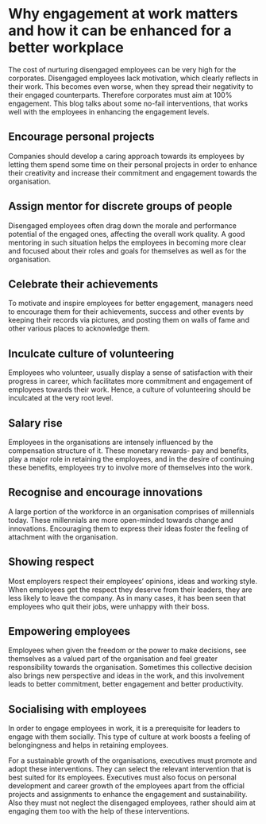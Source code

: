 # Why engagement at work matters and how it can be enhanced for a better workplace 

The cost of nurturing disengaged employees can be very high for the corporates. Disengaged employees lack motivation, which clearly reflects in their work. This becomes even worse, when they spread their negativity to their engaged counterparts. Therefore corporates must aim at 100% engagement. This blog talks about some no-fail interventions, that works well with the employees in enhancing the engagement levels.

## Encourage personal projects
Companies should develop a caring approach towards its employees by letting them spend some time on their personal projects in order to enhance their creativity and increase their commitment and engagement towards the organisation.

## Assign mentor for discrete groups of people
Disengaged employees often drag down the morale and performance potential of the engaged ones, affecting the overall work quality. A good mentoring in such situation helps the employees in becoming more clear and focused about their roles and goals for themselves as well as for the organisation.

## Celebrate their achievements
To motivate and inspire employees for better engagement, managers need to encourage them for their achievements, success and other events by keeping their records via pictures, and posting them on walls of fame and other various places to acknowledge them.

## Inculcate culture of volunteering
Employees who volunteer, usually display a sense of satisfaction with their progress in career, which facilitates more commitment and engagement of employees towards their work. Hence, a culture of volunteering should be inculcated at the very root level.

## Salary rise
Employees in the organisations are intensely influenced by the compensation structure of it. These monetary rewards- pay and benefits, play a major role in retaining the employees, and in the desire of continuing these benefits, employees try to involve more of themselves into the work.

## Recognise and encourage innovations
A large portion of the workforce in an organisation comprises of millennials today. These millennials are more open-minded towards change and innovations. Encouraging them to express their ideas foster the feeling of attachment with the organisation.

## Showing respect
Most employers respect their employees’ opinions, ideas and working style. When employees get the respect they deserve from their leaders, they are less likely to leave the company. As in many cases, it has been seen that employees who quit their jobs, were unhappy with their boss.

## Empowering employees
Employees when given the freedom or the power to make decisions, see themselves as a valued part of the organisation and feel greater responsibility towards the organisation. Sometimes this collective decision also brings new perspective and ideas in the work, and this involvement leads to better commitment, better engagement and better productivity.

## Socialising with employees
In order to engage employees in work, it is a prerequisite for leaders to engage with them socially. This type of culture at work boosts a feeling of belongingness and helps in retaining employees.

For a sustainable growth of the organisations, executives must promote and adopt these interventions. They can select the relevant intervention that is best suited for its employees. Executives must also focus on personal development and career growth of the employees apart from the official projects and assignments to enhance the engagement and sustainability. Also they must not neglect the disengaged employees, rather should aim at engaging them too with the help of these interventions.